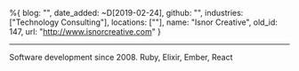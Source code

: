 %{
  blog: "",
  date_added: ~D[2019-02-24],
  github: "",
  industries: ["Technology Consulting"],
  locations: [""],
  name: "Isnor Creative",
  old_id: 147,
  url: "http://www.isnorcreative.com"
}

---

Software development since 2008. Ruby, Elixir, Ember, React

